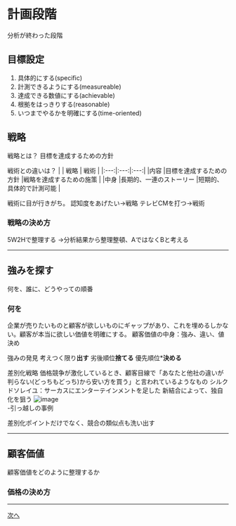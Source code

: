 # 計画段階
分析が終わった段階

## 目標設定
1. 具体的にする(specific)
2. 計測できるようにする(measureable)
3. 達成できる数値にする(achievable)
5. 根拠をはっきりする(reasonable)
6. いつまでやるかを明確にする(time-oriented)

## 戦略
戦略とは？
目標を達成するための方針

戦術との違いは？
|  | 戦略 | 戦術 |
|:---:|:---:|:---:|
|内容 |目標を達成するための方針 |戦略を達成するための施策 |
|中身 |長期的、一連のストーリー |短期的、具体的で計測可能 |

戦術に目が行きがち。
認知度をあげたい→戦略
テレビCMを打つ→戦術

### 戦略の決め方
5W2Hで整理する
→分析結果から整理整頓、AではなくBと考える

----
<div style="page-break-before:always"></div>

## 強みを探す
何を、誰に、どうやっての順番
### 何を
企業が売りたいものと顧客が欲しいものにギャップがあり、これを埋めるしかない。顧客が本当に欲しい価値を明確にする。
顧客価値の中身：強み、違い、値決め

強みの発見
考えつく限り**出す**
劣後順位**捨てる**
優先順位***決める**

差別化戦略
価格競争が激化しているとき、顧客目線で「あなたと他社の違いが判らない(どっちもどっち)から安い方を買う」と言われているようなもの
シルクドソレイユ：サーカスにエンターテインメントを足した
新結合によって、独自化を狙う
![image](https://github.com/user-attachments/assets/d87b4fc3-562e-4193-8797-0f3f45b18ea3)  
-引っ越しの事例

差別化ポイントだけでなく、競合の類似点も洗い出す

----
<div style="page-break-before:always"></div>

## 顧客価値
顧客価値をどのように整理するか

### 価格の決め方

----
[次へ](https://github.com/yutowac/study/blob/main/Customer.md)
